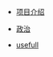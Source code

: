  
-   [项目介绍](README.md)
<!-- -   [如何贡献](How-to-Contribute.md) -->
-   [政治](docs/政治/README.md)
-   [usefull](usefull/README.md)
    
    <!-- - [腿姐技巧班](docs/政治/23政治/腿姐技巧班.md) -->
    <!-- - [模拟卷总结](docs/政治/23政治/23政治模拟卷总结.md) -->
<!-- -   [转专业](docs/分流&转专业/README.md) -->
